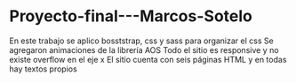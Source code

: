 # Proyecto-final---Marcos-Sotelo

En este trabajo se aplico bosststrap, css y sass para organizar el css
Se agregaron animaciones de la librería AOS
Todo el sitio es responsive y no existe overflow en el eje x
El sitio cuenta con seis páginas HTML y en todas hay textos propios

